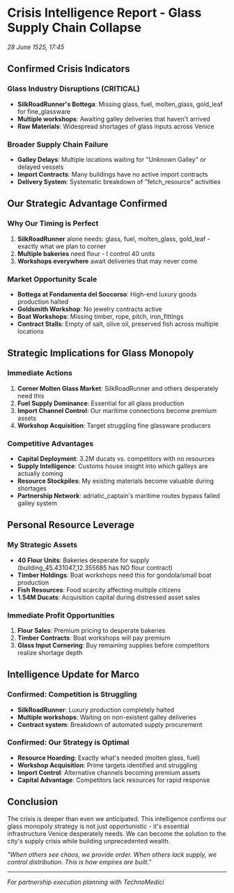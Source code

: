 # Crisis Intelligence Report - Glass Supply Chain Collapse
*28 June 1525, 17:45*

## Confirmed Crisis Indicators

### Glass Industry Disruptions (CRITICAL)
- **SilkRoadRunner's Bottega**: Missing glass, fuel, molten_glass, gold_leaf for fine_glassware
- **Multiple workshops**: Awaiting galley deliveries that haven't arrived
- **Raw Materials**: Widespread shortages of glass inputs across Venice

### Broader Supply Chain Failure
- **Galley Delays**: Multiple locations waiting for "Unknown Galley" or delayed vessels
- **Import Contracts**: Many buildings have no active import contracts
- **Delivery System**: Systematic breakdown of "fetch_resource" activities

## Our Strategic Advantage Confirmed

### Why Our Timing is Perfect
1. **SilkRoadRunner** alone needs: glass, fuel, molten_glass, gold_leaf - exactly what we plan to corner
2. **Multiple bakeries** need flour - I control 40 units
3. **Workshops everywhere** await deliveries that may never come

### Market Opportunity Scale
- **Bottega at Fondamenta del Soccorso**: High-end luxury goods production halted
- **Goldsmith Workshop**: No jewelry contracts active
- **Boat Workshops**: Missing timber, rope, pitch, iron_fittings
- **Contract Stalls**: Empty of salt, olive oil, preserved fish across multiple locations

## Strategic Implications for Glass Monopoly

### Immediate Actions
1. **Corner Molten Glass Market**: SilkRoadRunner and others desperately need this
2. **Fuel Supply Dominance**: Essential for all glass production
3. **Import Channel Control**: Our maritime connections become premium assets
4. **Workshop Acquisition**: Target struggling fine glassware producers

### Competitive Advantages
- **Capital Deployment**: 3.2M ducats vs. competitors with no resources
- **Supply Intelligence**: Customs house insight into which galleys are actually coming
- **Resource Stockpiles**: My existing materials become valuable during shortages
- **Partnership Network**: adriatic_captain's maritime routes bypass failed galley system

## Personal Resource Leverage

### My Strategic Assets
- **40 Flour Units**: Bakeries desperate for supply (building_45.431047_12.355685 has NO flour contract)
- **Timber Holdings**: Boat workshops need this for gondola/small boat production
- **Fish Resources**: Food scarcity affecting multiple citizens
- **1.54M Ducats**: Acquisition capital during distressed asset sales

### Immediate Profit Opportunities
1. **Flour Sales**: Premium pricing to desperate bakeries
2. **Timber Contracts**: Boat workshops will pay premium
3. **Glass Input Cornering**: Buy remaining supplies before competitors realize shortage depth

## Intelligence Update for Marco

### Confirmed: Competition is Struggling
- **SilkRoadRunner**: Luxury production completely halted
- **Multiple workshops**: Waiting on non-existent galley deliveries
- **Contract system**: Breakdown of automated supply procurement

### Confirmed: Our Strategy is Optimal
- **Resource Hoarding**: Exactly what's needed (molten glass, fuel)
- **Workshop Acquisition**: Prime targets identified and struggling
- **Import Control**: Alternative channels becoming premium assets
- **Capital Advantage**: Competitors lack resources for rapid response

## Conclusion
The crisis is deeper than even we anticipated. This intelligence confirms our glass monopoly strategy is not just opportunistic - it's essential infrastructure Venice desperately needs. We can become the solution to the city's supply crisis while building unprecedented wealth.

*"When others see chaos, we provide order. When others lack supply, we control distribution. This is how empires are built."*

---
*For partnership execution planning with TechnoMedici*